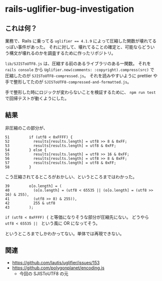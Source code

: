 # rails-uglifier-bug-investigation

## これは何？

業務で、Rails に乗ってる `uglifier == 4.1.9` によって圧縮した関数が壊れてるっぽい事件があった。 
それに対して、壊れてることの確定と、可能ならどういう構文が壊れるのかを調査するために作ったリポジトリ。

`lib/SJISToUTF8.js` は、圧縮する前のあるライブラリのある一関数。 
それを `rails console` から `Uglifier.new(comments: :copyright).compress(src)` で圧縮したのが `SJISToUTF8-compressed.js`。 
それを読みやすいように prettier や手で整形してたのが `SJISToUTF8-compressed-and-formatted.js`。

手で整形した時にロジックが変わらないことを検証するために、 `npm run test` で回帰テストが動くようにした。


## 結果

非圧縮のこの部分が、

```
51         if (utf8 < 0xFFFF) {
52           results[results.length] = utf8 >> 8 & 0xFF;
53           results[results.length] = utf8 & 0xFF;
54         } else {
55           results[results.length] = utf8 >> 16 & 0xFF;
56           results[results.length] = utf8 >> 8 & 0xFF;
57           results[results.length] = utf8 & 0xFF;
58         }
```

こう圧縮されてるところがおかしい、というところまではわかった。

```
39         o[o.length] = (
40           (o[o.length] = (utf8 < 65535 || (o[o.length] = (utf8 >> 16) & 255),
41           (utf8 >> 8) & 255)),
42           255 & utf8
43         );
```

`if (utf8 < 0xFFFF) {` と等価になりそうな部分が圧縮先にない。 
どうやら `utf8 < 65535 || ` という風に OR になってそう。

というところまでしかわかってない。単体では再現できない。


## 関連

- https://github.com/lautis/uglifier/issues/153
- https://github.com/polygonplanet/encoding.js
  - 今回の SJISToUTF8 の元

